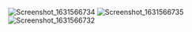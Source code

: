 ![Screenshot_1631566734](https://user-images.githubusercontent.com/82702029/133050473-c82728ba-df9a-4067-849e-d61ea987f98b.jpg)
![Screenshot_1631566735](https://user-images.githubusercontent.com/82702029/133050479-5cf9beb6-c980-4f8c-95ab-7ce83a233079.jpg)
![Screenshot_1631566732](https://user-images.githubusercontent.com/82702029/133050361-b2b145da-a40d-4650-a4e3-cb0a64b042d5.jpg)



